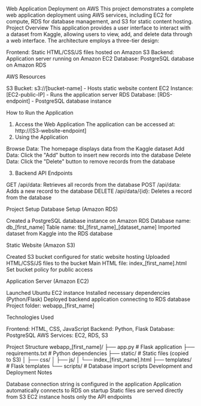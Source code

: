 Web Application Deployment on AWS
This project demonstrates a complete web application deployment using AWS services, including EC2 for compute, RDS for database management, and S3 for static content hosting.
Project Overview
This application provides a user interface to interact with a dataset from Kaggle, allowing users to view, add, and delete data through a web interface. The architecture employs a three-tier design:

Frontend: Static HTML/CSS/JS files hosted on Amazon S3
Backend: Application server running on Amazon EC2
Database: PostgreSQL database on Amazon RDS

AWS Resources

S3 Bucket: s3://[bucket-name] - Hosts static website content
EC2 Instance: [EC2-public-IP] - Runs the application server
RDS Database: [RDS-endpoint] - PostgreSQL database instance

How to Run the Application
1. Access the Web Application
The application can be accessed at: http://[S3-website-endpoint]
2. Using the Application

Browse Data: The homepage displays data from the Kaggle dataset
Add Data: Click the "Add" button to insert new records into the database
Delete Data: Click the "Delete" button to remove records from the database

3. Backend API Endpoints

GET /api/data: Retrieves all records from the database
POST /api/data: Adds a new record to the database
DELETE /api/data/{id}: Deletes a record from the database

Project Setup
Database Setup (Amazon RDS)

Created a PostgreSQL database instance on Amazon RDS
Database name: db_[first_name]
Table name: tbl_[first_name]_[dataset_name]
Imported dataset from Kaggle into the RDS database

Static Website (Amazon S3)

Created S3 bucket configured for static website hosting
Uploaded HTML/CSS/JS files to the bucket
Main HTML file: index_[first_name].html
Set bucket policy for public access

Application Server (Amazon EC2)

Launched Ubuntu EC2 instance
Installed necessary dependencies (Python/Flask)
Deployed backend application connecting to RDS database
Project folder: webapp_[first_name]

Technologies Used

Frontend: HTML, CSS, JavaScript
Backend: Python, Flask
Database: PostgreSQL
AWS Services: EC2, RDS, S3

Project Structure
webapp_[first_name]/
├── app.py                 # Flask application
├── requirements.txt       # Python dependencies
├── static/                # Static files (copied to S3)
│   ├── css/
│   ├── js/
│   └── index_[first_name].html
├── templates/             # Flask templates
└── scripts/               # Database import scripts
Development and Deployment Notes

Database connection string is configured in the application
Application automatically connects to RDS on startup
Static files are served directly from S3
EC2 instance hosts only the API endpoints

